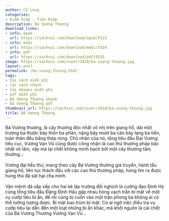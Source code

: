 ```yaml
---
author: Cổ Long
categories:
- Kiếm Hiệp - Tiên Hiệp
description: Bá Vương Thương
download_links:
- info: epub
  url: https://sachvui.com/download/epub/5523
- info: mobi
  url: https://sachvui.com/download/mobi/5524
- info: pdf
  url: https://sachvui.com/download/pdf/5525
image: https://sachvui.com/cover/2018/ba-vuong-thuong.jpg
layout: post
permalink: /ba-vuong-thuong.html
tags:
- tải sách miễn phí
- tải sách nhanh
- tải ebooks miễn phí
- pdf miễn phí
- Bá Vương Thương ebook
- Bá Vương Thương pdf
thumbnail_url: https://sachvui.com/cover/2018/ba-vuong-thuong.jpg
title: Bá Vương Thương
---
```


 <div class="item-desc text-justify"> <p>Bá Vương thương, là cây thương độc nhất vô nhị trên giang hồ, dài một trượng ba thước bảy thốn ba phân, nặng bảy mươi ba cân bảy lạng ba tiền, toàn thân đều bằng thép ròng. Chủ nhân của nó, tổng tiêu đầu Đại Vương tiêu cục, Vương Vạn Vũ cũng được công nhận là cao thủ thương pháp bậc nhất võ lâm, vậy mà lại chết không minh bạch bởi một cây thương tầm thường…<br><br>Vương đại tiểu thư, mang theo cây Bá Vương thương gia truyền, hành tẩu giang hồ, liên tục thách đấu với các cao thủ thương pháp, hòng tìm ra được hung thủ đã sát hại cha mình.<br><br>Vận mệnh đã sắp xếp cho hai kẻ lập trường đối nghịch là cường đạo Đinh Hỷ cùng tổng tiêu đầu Đặng Định Hầu gặp nhau hòng vạch trần bí mật về một vụ cướp tiêu bí ẩn, để rồi cùng bị cuốn vào một trận phong ba không ai có thể tưởng tượng được. Bí mật bao trùm bí mật. Có ai ngờ việc điều tra vụ cướp tiêu lại dẫn đến một loạt những bí ẩn khác, mà khởi nguồn là cái chết của Bá Vương Thương Vương Vạn Vũ…</p> </div>